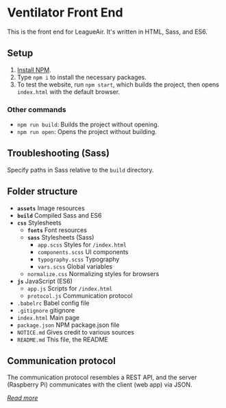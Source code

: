 # Ventilator Front End
This is the front end for LeagueAir. It's written in HTML, Sass, and ES6.

## Setup
1. [Install NPM](https://www.npmjs.com/get-npm).
2. Type `npm i` to install the necessary packages.
3. To test the website, run `npm start`, which builds the project, then opens `index.html` with the default browser.

### Other commands
- `npm run build`: Builds the project without opening.
- `npm run open`: Opens the project without building.

## Troubleshooting (Sass)
Specify paths in Sass relative to the `build` directory.

## Folder structure
- **`assets`** Image resources
- **`build`** Compiled Sass and ES6
- **`css`** Stylesheets
    - **`fonts`** Font resources
    - **`sass`** Stylesheets (Sass)
      - `app.scss` Styles for `/index.html`
      - `components.scss` UI components
      - `typography.scss` Typography
      - `vars.scss` Global variables
    - `normalize.css` Normalizing styles for browsers
- **`js`** JavaScript (ES6)
    - `app.js` Scripts for `/index.html`
    - `protocol.js` Communication protocol
- `.babelrc` Babel config file
- `.gitignore` gitignore
- `index.html` Main page
- `package.json` NPM package.json file
- `NOTICE.md` Gives credit to various sources
- `README.md` This file, the README

## Communication protocol
The communication protocol resembles a REST API, and the server (Raspberry Pi) communicates with the client (web app) via JSON.

*[Read more](./protocol.md)*